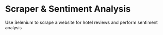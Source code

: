 # Scraper & Sentiment Analysis
Use Selenium to scrape a website for hotel reviews and perform sentiment analysis
